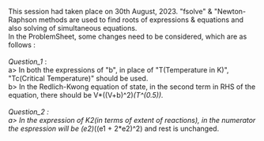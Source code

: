 This session had taken place on 30th August, 2023. "fsolve" & "Newton-Raphson methods are used to find roots of expressions & equations and also solving of simultaneous equations.
<br/>
In the ProblemSheet, some changes need to be considered, which are as follows : <br/>
<br/>
*Question_1* : 
<br/>
a> In both the expressions of "b", in place of "T(Temperature in K)", "Tc(Critical Temperature)" should be used.  <br/>
b> In the Redlich-Kwong equation of state, in the second term in RHS of the equation, there should be V*((V+b)^2)*(T^(0.5)). <br/>
<br/>
*Question_2* :
<br/>
a> In the expression of K2(in terms of extent of reactions), in the numerator the espression will be (e2)*((e1 + 2*e2)^2) and rest is unchanged.
